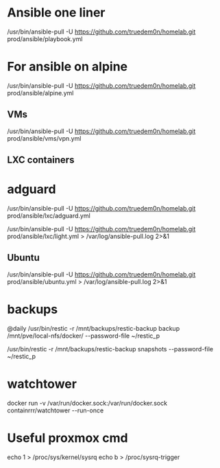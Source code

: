 
# Ansible one liner
/usr/bin/ansible-pull -U https://github.com/truedem0n/homelab.git prod/ansible/playbook.yml

# For ansible on alpine
/usr/bin/ansible-pull -U https://github.com/truedem0n/homelab.git prod/ansible/alpine.yml

## VMs
/usr/bin/ansible-pull -U https://github.com/truedem0n/homelab.git prod/ansible/vms/vpn.yml




## LXC containers

# adguard
/usr/bin/ansible-pull -U https://github.com/truedem0n/homelab.git prod/ansible/lxc/adguard.yml

/usr/bin/ansible-pull -U https://github.com/truedem0n/homelab.git prod/ansible/lxc/light.yml > /var/log/ansible-pull.log 2>&1

## Ubuntu
/usr/bin/ansible-pull -U https://github.com/truedem0n/homelab.git prod/ansible/ubuntu.yml > /var/log/ansible-pull.log 2>&1


# backups
@daily /usr/bin/restic -r /mnt/backups/restic-backup backup /mnt/pve/local-nfs/docker/ --password-file ~/restic_p

/usr/bin/restic -r /mnt/backups/restic-backup snapshots --password-file ~/restic_p


# watchtower
docker run -v /var/run/docker.sock:/var/run/docker.sock containrrr/watchtower --run-once

# Useful proxmox cmd
echo 1 > /proc/sys/kernel/sysrq
echo b > /proc/sysrq-trigger